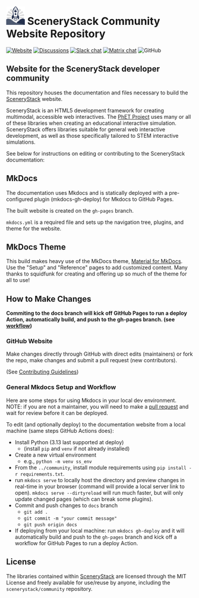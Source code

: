 # <img src="/docs/assets/scenerystack-square.png" width="50"> SceneryStack Community Website Repository

[![Website](https://img.shields.io/badge/scenerystack-website-blue)](http://scenerystack.org)
[![Discussions](https://img.shields.io/github/discussions/scenerystack/community)](https://github.com/orgs/scenerystack/discussions)
[![Slack chat](https://img.shields.io/badge/chat-slack-purple)](https://join.slack.com/t/scenerystack/shared_invite/zt-22d2r9ruc-GnxYi37iPluFwVkt~LdzGA)
[![Matrix chat](https://img.shields.io/badge/chat-matrix-green)](https://matrix.to/#/##scenerystack:matrix.org)
![GitHub](https://img.shields.io/github/license/scenerystack/community)

## Website for the SceneryStack developer community

This repository houses the documentation and files necessary to build the [SceneryStack](http://scenerystack.org/) website.

SceneryStack is an HTML5 development framework for creating multimodal, accessible web interactives. The [PhET Project](https://phet.colorado.edu/) uses many or all of these libraries when creating an educational interactive simulation. SceneryStack offers libraries suitable for general web interactive development, as well as those specifically tailored to STEM interactive simulations.

See below for instructions on editing or contributing to the SceneryStack documentation:

## MkDocs

The documentation uses Mkdocs and is statically deployed with a pre-configured plugin (mkdocs-gh-deploy) for Mkdocs to GitHub Pages.

The built website is created on the `gh-pages` branch.

`mkdocs.yml` is a required file and sets up the navigation tree, plugins, and theme for the website.

## MkDocs Theme

This build makes heavy use of the MkDocs theme, [Material for MkDocs](https://squidfunk.github.io/mkdocs-material/setup/). Use the "Setup" and "Reference" pages to add customized content. Many thanks to squidfunk for creating and offering up so much of the theme for all to use!

## How to Make Changes

**Commiting to the docs branch will kick off GitHub Pages to run a deploy Action, automatically build, and push to the gh-pages branch. (see [workflow](./.github/workflows/page-deploy.yml))**

### GitHub Website

Make changes directly through GitHub with direct edits (maintainers) or fork the repo, make changes and submit a pull request (new contributors).

(See [Contributing Guidelines](./docs/CONTRIBUTING.md))

### General Mkdocs Setup and Workflow

Here are some steps for using Mkdocs in your local dev environment. NOTE: if you are not a maintainer, you will need to make a [pull request](./docs/CONTRIBUTING.md) and wait for review before it can be deployed.

To edit (and optionally deploy) to the documentation website from a local machine (same steps GitHub Actions does):

- Install Python (3.13 last supported at deploy)
  - (install `pip` and `venv` if not already installed)
- Create a new virtual environment
  - e.g., `python -m venv ss_env`
- From the `../community`, install module requirements using `pip install -r requirements.txt`.
- run `mkdocs serve` to locally host the directory and preview changes in real-time in your browser (command will provide a local server link to open). `mkdocs serve --dirtyreload` will run much faster, but will only update changed pages (which can break some plugins).
- Commit and push changes to `docs` branch
  - `git add .`
  - `git commit -m "your commit message"`
  - `git push origin docs`
- If deploying from your local machine: run `mkdocs gh-deploy` and it will automatically build and push to the `gh-pages` branch and kick off a workflow for GitHub Pages to run a deploy Action.

## License

The libraries contained within [SceneryStack](http://scenerystack.org/) are licensed through the MIT License and freely available for use/reuse by anyone, including the `scenerystack/community` repository.
